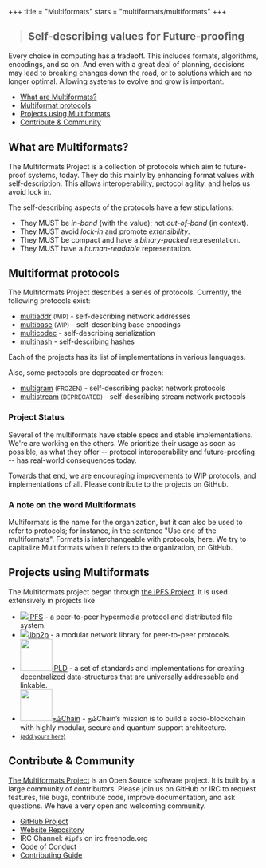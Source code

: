 +++
title = "Multiformats"
stars = "multiformats/multiformats"
+++

> ## Self-describing values for Future-proofing

Every choice in computing has a tradeoff. This includes formats, algorithms, encodings, and so on. And even with a great deal of planning, decisions may lead to breaking changes down the road, or to solutions which are no longer optimal. Allowing systems to evolve and grow is important.

- [What are Multiformats?](#what-are-multiformats)
- [Multiformat protocols](#multiformat-protocols)
- [Projects using Multiformats](#projects-using-multiformats)
- [Contribute & Community](#contribute-community)

## What are Multiformats?

The Multiformats Project is a collection of protocols which aim to future-proof systems, today. They do this mainly by enhancing format values with self-description. This allows interoperability, protocol agility, and helps us avoid lock in.

The self-describing aspects of the protocols have a few stipulations:

- They MUST be _in-band_ (with the value); not _out-of-band_ (in context).
- They MUST avoid _lock-in_ and promote _extensibility_.
- They MUST be compact and have a _binary-packed_ representation.
- They MUST have a _human-readable_ representation.


## Multiformat protocols

The Multiformats Project describes a series of protocols. Currently, the following protocols exist:

- [multiaddr](./multiaddr)  <small>(WIP)</small> - self-describing <span class="mfc mfc-multiaddr">network addresses</span>
- [multibase](https://github.com/multiformats/multibase)  <small>(WIP)</small> - self-describing <span class="mfc mfc-multibase">base encodings</span>
- [multicodec](https://github.com/multiformats/multicodec) - self-describing <span class="mfc mfc-multicodec">serialization</span>
- [multihash](./multihash) - self-describing <span class="mfc mfc-multihash">hashes</span>

<!--
- [multikey](https://github.com/ipfs/specs/issues/58) <small>(WIP)</small> - self-describing <span class="mfc mfc-multikey">keys and proofs</span>
 -->

Each of the projects has its list of implementations in various languages.

Also, some protocols are deprecated or frozen:

- [multigram](https://github.com/multiformats/multigram) <small>(FROZEN)</small> - self-describing <span class="mfc mfc-multigram">packet network protocols</span>
- [multistream](https://github.com/multiformats/multistream) <small>(DEPRECATED)</small> - self-describing <span class="mfc mfc-multistream">stream network protocols</span>

### Project Status

Several of the multiformats have stable specs and stable implementations. We're are working on the others. We prioritize their usage as soon as possible, as what they offer -- protocol interoperability and future-proofing -- has real-world consequences today.

Towards that end, we are encouraging improvements to WIP protocols, and implementations of all. Please contribute to the projects on GitHub.


### A note on the word Multiformats

Multiformats is the name for the organization, but it can also be used to refer to protocols; for instance, in the sentence "Use one of the multiformats". Formats is interchangeable with protocols, here. We try to capitalize Multiformats when it refers to the organization, on GitHub.

## Projects using Multiformats

The Multiformats project began through [the IPFS Project](https://ipfs.io). It is used extensively in projects like

<ul class="project-list">
	<li>
		<a href="https://ipfs.io">
		<img src="projects/ipfs.png" />IPFS</a>
		- a peer-to-peer hypermedia protocol and distributed file system.
	</li>
	<li>
		<a href="https://github.com/libp2p/libp2p">
		<img src="projects/libp2p.png" />libp2p</a>
		- a modular network library for peer-to-peer protocols.
	</li>
	<li>
		<a href="https://github.com/ipld/ipld">
		<img height="64px" src="https://ipld.io/img/ipld-logo.png" />IPLD</a>
		- a set of standards and implementations for creating decentralized data-structures that are universally addressable and linkable.
	</li>
	<li>
		<a href="https://github.com/NamChain-Open-Initiative-Research-Lab/NamChain">
		<img height="64px" src="https://1.bp.blogspot.com/-0SArWfduw68/XkxV8EmBBcI/AAAAAAAAABw/h9aWSWbm0J4kilgn3xddzQ3PdoP-e3RZgCLcBGAsYHQ/s1600/SAVE_20200127_132431.jpg" />நம்Chain</a>
		- நம்Chain’s mission is to build a socio-blockchain with highly modular, secure and quantum support architecture. 
	</li>
	<li>
		<small><a href="https://github.com/multiformats/website/blob/master/content/index.md">(add yours here)</a></small>
	</li>
</ul>

## Contribute & Community

<a href="/">The Multiformats Project</a> is an Open Source software project. It is built by a large community of contributors. Please join us on GitHub or IRC to request features, file bugs, contribute code, improve documentation, and ask questions. We have a very open and welcoming community.

- [GitHub Project](https://github.com/multiformats/multiformats)
- [Website Repository](https://github.com/multiformats/website)
- IRC Channel: `#ipfs` on irc.freenode.org
- [Code of Conduct](https://github.com/ipfs/community/blob/master/code-of-conduct.md)
- [Contributing Guide](https://github.com/multiformats/multiformats/blob/master/contributing.md)
